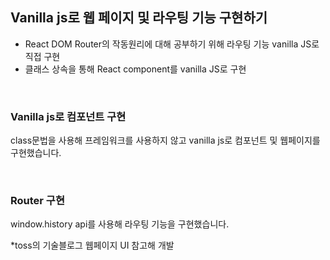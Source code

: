 ## Vanilla js로 웹 페이지 및 라우팅 기능 구현하기
- React DOM Router의 작동원리에 대해 공부하기 위해 라우팅 기능 vanilla JS로 직접 구현
- 클래스 상속을 통해 React component를 vanilla JS로 구현

<br>

### Vanilla js로 컴포넌트 구현
class문법을 사용해 프레임워크를 사용하지 않고 vanilla js로 컴포넌트 및 웹페이지를 구현했습니다.

<br>

### Router 구현
window.history api를 사용해 라우팅 기능을 구현했습니다.


*toss의 기술블로그 웹페이지 UI 참고해 개발

